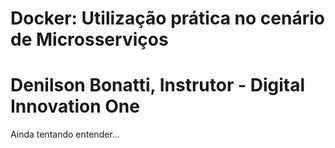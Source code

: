 # Docker: Utilização prática no cenário de Microsserviços
# Denilson Bonatti, Instrutor - Digital Innovation One

Ainda tentando entender...
